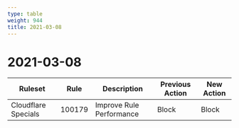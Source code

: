 ```yaml
---
type: table
weight: 944
title: 2021-03-08
---
```


# 2021-03-08

<TableWrap><table style="width: 100%">

<thead>
  <tr>
    <th>Ruleset</th>
    <th>Rule</th>
    <th>Description</th>
    <th>Previous Action</th>
    <th>New Action</th>
  </tr>
</thead>
<tbody>
  <tr>
    <td>Cloudflare Specials</td>
    <td>100179</td>
    <td>Improve Rule Performance</td>
    <td>Block</td>
    <td>Block</td>
  </tr>
</tbody>

</table></TableWrap>
